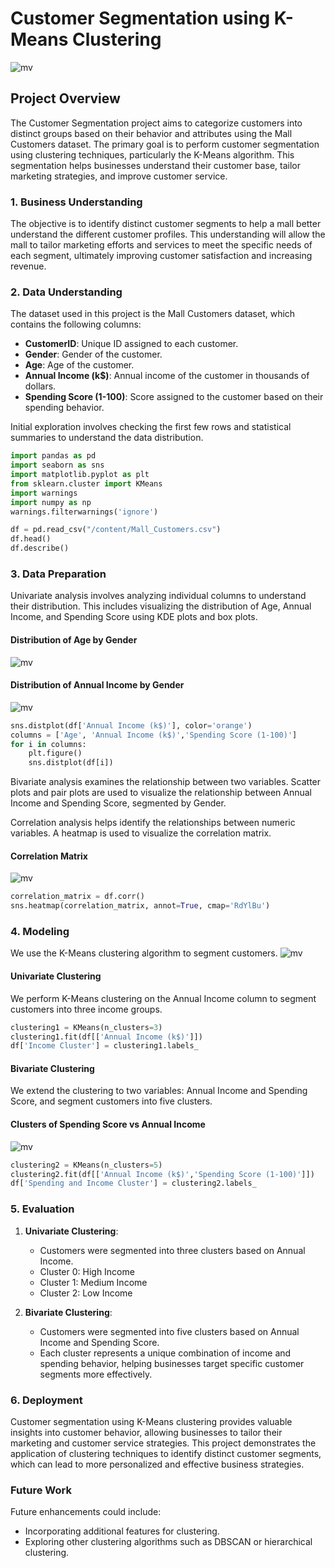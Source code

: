 # Customer Segmentation using K-Means Clustering
 ![mv](gg.webp)

## Project Overview

The Customer Segmentation project aims to categorize customers into distinct groups based on their behavior and attributes using the Mall Customers dataset. The primary goal is to perform customer segmentation using clustering techniques, particularly the K-Means algorithm. This segmentation helps businesses understand their customer base, tailor marketing strategies, and improve customer service.

### 1. Business Understanding

The objective is to identify distinct customer segments to help a mall better understand the different customer profiles. This understanding will allow the mall to tailor marketing efforts and services to meet the specific needs of each segment, ultimately improving customer satisfaction and increasing revenue.

### 2. Data Understanding

The dataset used in this project is the Mall Customers dataset, which contains the following columns:

- **CustomerID**: Unique ID assigned to each customer.
- **Gender**: Gender of the customer.
- **Age**: Age of the customer.
- **Annual Income (k$)**: Annual income of the customer in thousands of dollars.
- **Spending Score (1-100)**: Score assigned to the customer based on their spending behavior.

Initial exploration involves checking the first few rows and statistical summaries to understand the data distribution.

```python
import pandas as pd
import seaborn as sns
import matplotlib.pyplot as plt
from sklearn.cluster import KMeans
import warnings
import numpy as np
warnings.filterwarnings('ignore')

df = pd.read_csv("/content/Mall_Customers.csv")
df.head()
df.describe()
```

### 3. Data Preparation

Univariate analysis involves analyzing individual columns to understand their distribution. This includes visualizing the distribution of Age, Annual Income, and Spending Score using KDE plots and box plots.

#### Distribution of Age by Gender

![mv](Age.png)
 
#### Distribution of Annual Income by Gender

 ![mv](Income.png)

```python
sns.distplot(df['Annual Income (k$)'], color='orange')
columns = ['Age', 'Annual Income (k$)','Spending Score (1-100)']
for i in columns:
    plt.figure()
    sns.distplot(df[i])
```

Bivariate analysis examines the relationship between two variables. Scatter plots and pair plots are used to visualize the relationship between Annual Income and Spending Score, segmented by Gender.

Correlation analysis helps identify the relationships between numeric variables. A heatmap is used to visualize the correlation matrix.

#### Correlation Matrix

 ![mv](CorrelationMatrix.png)

```python
correlation_matrix = df.corr()
sns.heatmap(correlation_matrix, annot=True, cmap='RdYlBu')
```

### 4. Modeling

We use the K-Means clustering algorithm to segment customers.
 ![mv](ScatterPlot.png)
 
#### Univariate Clustering

We perform K-Means clustering on the Annual Income column to segment customers into three income groups.

```python
clustering1 = KMeans(n_clusters=3)
clustering1.fit(df[['Annual Income (k$)']])
df['Income Cluster'] = clustering1.labels_
```

#### Bivariate Clustering

We extend the clustering to two variables: Annual Income and Spending Score, and segment customers into five clusters.

#### Clusters of Spending Score vs Annual Income

 ![mv](clusters.png)

```python
clustering2 = KMeans(n_clusters=5)
clustering2.fit(df[['Annual Income (k$)','Spending Score (1-100)']])
df['Spending and Income Cluster'] = clustering2.labels_
```

### 5. Evaluation

1. **Univariate Clustering**:
   - Customers were segmented into three clusters based on Annual Income.
   - Cluster 0: High Income
   - Cluster 1: Medium Income
   - Cluster 2: Low Income

2. **Bivariate Clustering**:
   - Customers were segmented into five clusters based on Annual Income and Spending Score.
   - Each cluster represents a unique combination of income and spending behavior, helping businesses target specific customer segments more effectively.

### 6. Deployment

Customer segmentation using K-Means clustering provides valuable insights into customer behavior, allowing businesses to tailor their marketing and customer service strategies. This project demonstrates the application of clustering techniques to identify distinct customer segments, which can lead to more personalized and effective business strategies.

### Future Work

Future enhancements could include:

- Incorporating additional features for clustering.
- Exploring other clustering algorithms such as DBSCAN or hierarchical clustering.
